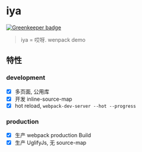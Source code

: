 # iya

[![Greenkeeper badge](https://badges.greenkeeper.io/magicdawn/iya.svg)](https://greenkeeper.io/)
> iya = 哎呀. wenpack demo

## 特性

### development
- [x] 多页面, 公用库
- [x] 开发 inline-source-map
- [x] hot reload, `webpack-dev-server --hot --progress`

### production
- [x] 生产 webpack production Build
- [x] 生产 UglifyJs, 无 source-map